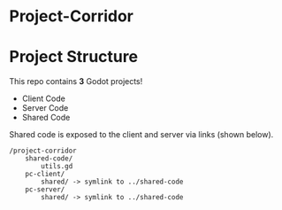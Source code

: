 # Project-Corridor

# Project Structure

This repo contains **3** Godot projects!
- Client Code
- Server Code
- Shared Code

Shared code is exposed to the client and server via links (shown below).

```
/project-corridor
    shared-code/
        utils.gd
    pc-client/
        shared/ -> symlink to ../shared-code
    pc-server/
        shared/ -> symlink to ../shared-code
```
